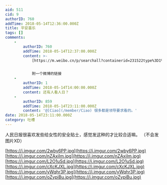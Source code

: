 ```yaml
---
aid: 511
cid: 9
authorID: 760
addTime: 2018-05-14T12:36:00.000Z
title: 平安喜乐
tags: []
comments:
    -
        authorID: 760
        addTime: 2018-05-14T12:37:00.000Z
        content: >-
            [https://m.weibo.cn/p/searchall?containerid=231522type%3D1%26q%3D%23%E5%A5%B3%E6%80%A7%E5%AE%89%E5%85%A8%E9%98%B2%E8%8C%83%E8%B4%B4%E5%A3%AB%23%26t%3D10&luicode=10000011&lfid=1076035843802801](https://m.weibo.cn/p/searchall?containerid=231522type%3D1%26q%3D%23%E5%A5%B3%E6%80%A7%E5%AE%89%E5%85%A8%E9%98%B2%E8%8C%83%E8%B4%B4%E5%A3%AB%23%26t%3D10&lfid=1076035843802801&luicode=10000011)


            附一个微博的链接
    -
        authorID: 1
        addTime: 2018-05-14T14:00:00.000Z
        content: 还有人看人日？
    -
        authorID: 859
        addTime: 2018-05-14T23:11:00.000Z
        content: '@[Ciao](/member/Ciao) 很多都是领导要求看的。'
date: 2018-05-14T23:11:00.000Z
category: 吐槽
---
```


人民日报很喜欢发些给女性的安全贴士，感觉发这种的才比较合适嘛。 （不会发图片XD）

[https://i.imgur.com/2wby6PP.jpg](https://i.imgur.com/2wby6PP.jpg) [https://i.imgur.com/nZAxiIm.jpg](https://i.imgur.com/nZAxiIm.jpg) [https://i.imgur.com/L2O1uSd.jpg](https://i.imgur.com/L2O1uSd.jpg) [https://i.imgur.com/cXcKJXL.jpg](https://i.imgur.com/cXcKJXL.jpg) [https://i.imgur.com/yWqhr3P.jpg](https://i.imgur.com/yWqhr3P.jpg) [https://i.imgur.com/oZvpiBu.jpg](https://i.imgur.com/oZvpiBu.jpg)
